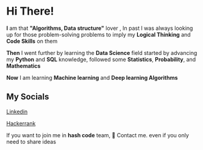 # Hi There!
**I** am that **"Algorithms, Data structure"** lover , In past I was always looking up for those problem-solving problems to imply my **Logical Thinking** and **Code Skills** on them 

**Then** I went further by learning the **Data Science** field
started by advancing my **Python** and **SQL** knowledge,
followed some **Statistics**, **Probability**, and **Mathematics**

**Now** I am learning **Machine learning** and **Deep learning Algorithms**

## My Socials
[Linkedin](https://www.linkedin.com/in/hussein24mh/)

[Hackerrank](https://www.hackerrank.com/Hussein24Mh)

If you want to join me in **hash code** team, 💬 Contact me. even if you only need to share ideas

<!--
**Hussein24Mh/Hussein24Mh** is a ✨ _special_ ✨ repository because its `README.md` (this file) appears on your GitHub profile.

Here are some ideas to get you started:

- 🔭 I’m currently working on ...
- 🌱 I’m currently learning ...
- 👯 I’m looking to collaborate on ...
- 🤔 I’m looking for help with ...
- 💬 Ask me about ...
- 📫 How to reach me: ...
- 😄 Pronouns: ...
- ⚡ Fun fact: ...
-->
